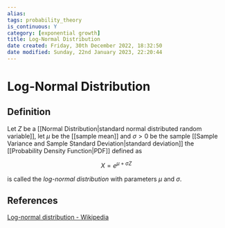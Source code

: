 ```yaml
---
alias: 
tags: probability_theory
is_continuous: Y
category: [exponential growth]
title: Log-Normal Distribution
date created: Friday, 30th December 2022, 18:32:50
date modified: Sunday, 22nd January 2023, 22:20:44
---
```


# Log-Normal Distribution

## Definition

Let $Z$ be a [[Normal Distribution|standard normal distributed random variable]], let $\mu$ be the [[sample mean]] and $\sigma>0$ be the sample [[Sample Variance and Sample Standard Deviation|standard deviation]] the [[Probability Density Function|PDF]] defined as

$$X=e^{\mu+\sigma Z}$$

is called the _log-normal distribution_ with parameters $\mu$ and $\sigma$.

## References

[Log-normal distribution - Wikipedia](https://en.wikipedia.org/wiki/Log-normal_distribution)